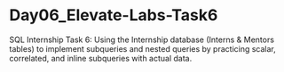 # Day06_Elevate-Labs-Task6
SQL Internship Task 6: Using the Internship database (Interns &amp; Mentors tables) to implement subqueries and nested queries by practicing scalar, correlated, and inline subqueries with actual data.
